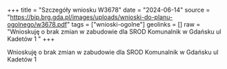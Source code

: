 +++
title = "Szczegóły wniosku W3678"
date = "2024-06-14"
source = "https://bip.brg.gda.pl/images/uploads/wnioski-do-planu-ogolnego/w3678.pdf"
tags = ["wnioski-ogolne"]
geolinks = []
raw = "Wnioskuję o brak zmian w zabudowie dla SROD Komunalnik w Gdańsku ul Kadetów 1 "
+++

Wnioskuję o brak zmian w zabudowie dla SROD Komunalnik w Gdańsku ul Kadetów 1



